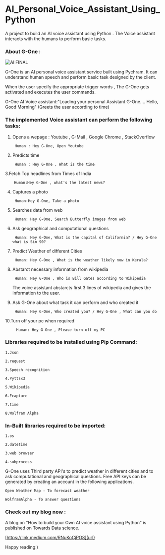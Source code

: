# AI_Personal_Voice_Assistant_Using_Python

A project to build an AI voice assistant using Python . The Voice assistant interacts with the humans to perform basic tasks.


### About G-One :

![AI FINAL](https://user-images.githubusercontent.com/51138087/93668051-f7c4af00-fa3e-11ea-9b17-5913e954795f.png)


G-One is an AI personal voice assistant service built using Pychram. It can understand human speech and perform basic task designed by the client.

When the user specify the appropriate trigger words , The G-One gets activated and executes the user commands.


G-One AI Voice assistant:"Loading your personal Assistant G-One....
                          Hello, Good Morning" (Greets the user according to time)



### The implemented Voice assistant can perform the following tasks:


1. Opens a wepage : Youtube , G-Mail , Google Chrome , StackOverflow 
	
	
		Human : Hey G-One, Open Youtube
		
		
2. Predicts time 
	
	
		Human : Hey G-One , What is the time
		
		
3.Fetch Top headlines from Times of India
	
         
		Human:Hey G-One , what's the latest news?
		
		
4. Captures a photo
	
  		
		Human:Hey G-One, Take a photo
		
		
5. Searches data from web
	
   		
		Human: Hey G-One, Search Butterfly images from web
		
		
6. Ask geographical and computational questions
	
  	 	
		Human: Hey G-One, What is the capital of California? / Hey G-One what is Sin 90?
		
		
7. Predict Weather of different Cities
   		
	
		Human: Hey G-One , What is the weather likely now in Kerala?
		
	
8. Abstarct necessary information from wikipedia
	
   		
		Human: Hey G-One , Who is Bill Gates according to Wikipedia
		
		
   The voice assistant abstarcts first 3 lines of wikipedia and gives the information to the user.
	
	
9. Ask G-One about what task it can perform and who created it
	
   		
	  	Human: Hey G-One, Who created you? / Hey G-One , What can you do
		
		
10.Turn off your pc when required
   		

   		 Human: Hey G-One , Please turn off my PC



### Libraries required to be installed using Pip Command:
	
	1.Json
	
	2.request
	
	3.Speech recognition
	
 	4.Pyttsx3
	
	5.Wikipedia
	
	6.Ecapture
	
	7.time
	
	8.Wolfram Alpha


### In-Built libraries required to be imported:

	1.os
	
	2.datetime
	
	3.web browser
	
	4.subprocess



G-One uses Third party API's to predict weather in different cities and to ask computational and geographical questions. 
Free API keys can be generated by creating an account in the following applications.  
	
	Open Weather Map - To forecast weather
	
	WolframAlpha - To answer questions
	



### Check out my blog now :	

A blog on "How to build your Own AI voice assistant using Python" is published on Towards Data science.

[https://link.medium.com/RNuKoCjPO8](url)




Happy reading:)



